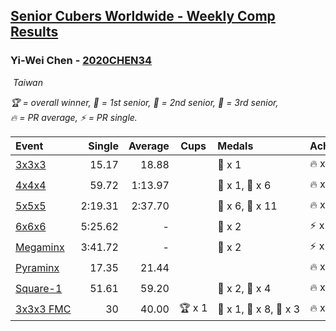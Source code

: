 <style>table {white-space: nowrap;}</style>
<link rel="stylesheet" type="text/css" href="/scw-comp/css/flags.css" />

## [Senior Cubers Worldwide - Weekly Comp Results](/scw-comp/results/)
### Yi-Wei Chen - [2020CHEN34](https://www.worldcubeassociation.org/persons/2020CHEN34)

<i class="flag flag-TW" />&nbsp;Taiwan

<span style="white-space: nowrap;">🏆 = overall winner</span>, <span style="white-space: nowrap;">🥇 = 1st senior</span>, <span style="white-space: nowrap;">🥈 = 2nd senior</span>, <span style="white-space: nowrap;">🥉 = 3rd senior</span>, <span style="white-space: nowrap;">🔥 = PR average</span>, <span style="white-space: nowrap;">⚡ = PR single</span>.

| Event | Single | Average | Cups | Medals | Achievements|
| :-- | --: | --: | :--: | :-- | :-- |
| [3x3x3](333.md) | 15.17 | 18.88 |  | 🥉 x 1 | 🔥 x 7, ⚡ x 3 |
| [4x4x4](444.md) | 59.72 | 1:13.97 |  | 🥈 x 1, 🥉 x 6 | 🔥 x 9, ⚡ x 5 |
| [5x5x5](555.md) | 2:19.31 | 2:37.70 |  | 🥈 x 6, 🥉 x 11 | 🔥 x 12, ⚡ x 12 |
| [6x6x6](666.md) | 5:25.62 | - |  | 🥉 x 2 | ⚡ x 3 |
| [Megaminx](minx.md) | 3:41.72 | - |  | 🥉 x 2 | ⚡ x 4 |
| [Pyraminx](pyram.md) | 17.35 | 21.44 |  |  | 🔥 x 1, ⚡ x 1 |
| [Square-1](sq1.md) | 51.61 | 59.20 |  | 🥈 x 2, 🥉 x 4 | 🔥 x 2, ⚡ x 2 |
| [3x3x3 FMC](333fm.md) | 30 | 40.00 | 🏆 x 1 | 🥇 x 1, 🥈 x 8, 🥉 x 3 | 🔥 x 1, ⚡ x 4 |

<!-- Global site tag (gtag.js) - Google Analytics -->
<script async src="https://www.googletagmanager.com/gtag/js?id=UA-86348435-3"></script>
<script>window.dataLayer = window.dataLayer || []; function gtag() {dataLayer.push(arguments);} gtag('js', new Date()); gtag('config', 'UA-86348435-3');</script>
